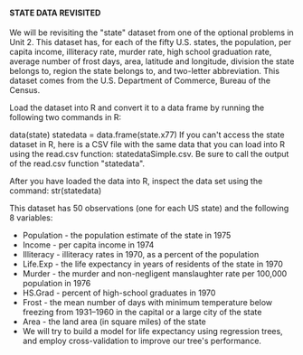 #### STATE DATA REVISITED

We will be revisiting the "state" dataset from one of the optional problems in Unit 2. This dataset has, for each of the fifty U.S. states, the population, per capita income, illiteracy rate, murder rate, high school graduation rate, average number of frost days, area, latitude and longitude, division the state belongs to, region the state belongs to, and two-letter abbreviation. This dataset comes from the U.S. Department of Commerce, Bureau of the Census.

Load the dataset into R and convert it to a data frame by running the following two commands in R:

data(state)
statedata = data.frame(state.x77)
If you can't access the state dataset in R, here is a CSV file with the same data that you can load into R using the read.csv function: statedataSimple.csv.  Be sure to call the output of the read.csv function "statedata".

After you have loaded the data into R, inspect the data set using the command: str(statedata)

This dataset has 50 observations (one for each US state) and the following 8 variables:

- Population - the population estimate of the state in 1975
- Income - per capita income in 1974
- Illiteracy - illiteracy rates in 1970, as a percent of the population
- Life.Exp - the life expectancy in years of residents of the state in 1970
- Murder - the murder and non-negligent manslaughter rate per 100,000 population in 1976 
- HS.Grad - percent of high-school graduates in 1970
- Frost - the mean number of days with minimum temperature below freezing from 1931–1960 in the capital or a large city of the state
- Area - the land area (in square miles) of the state
- We will try to build a model for life expectancy using regression trees, and employ cross-validation to improve our tree's performance.

